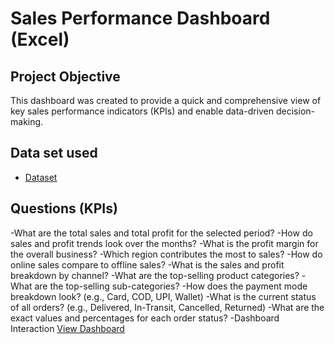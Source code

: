 # Sales Performance Dashboard (Excel)

## Project Objective
This dashboard was created to provide a quick and comprehensive view of key sales performance indicators (KPIs) and enable data-driven decision-making.

## Data set used
- <a href="https://github.com/Deepakverma476/Data--Analysis-Sales-Dashboard-/blob/main/Main%20Data.xlsx">Dataset</a>

## Questions (KPIs)
 -What are the total sales and total profit for the selected period?
 -How do sales and profit trends look over the months?
 -What is the profit margin for the overall business?
 -Which region contributes the most to sales?
 -How do online sales compare to offline sales?
 -What is the sales and profit breakdown by channel?
 -What are the top-selling product categories?
 -What are the top-selling sub-categories?
 -How does the payment mode breakdown look? (e.g., Card, COD, UPI, Wallet)
 -What is the current status of all orders? (e.g., Delivered, In-Transit, Cancelled,  Returned)
 -What are the exact values and percentages for each order status?
-Dashboard Interaction <a href="https://github.com/Deepakverma476/Data--Analysis-Sales-Dashboard-/blob/main/Screenshot%20%5BDashboard%5D.png">View Dashboard</a>


